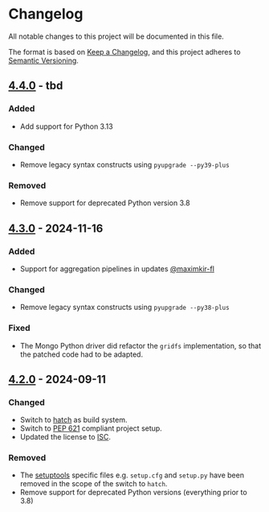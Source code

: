 # Changelog
All notable changes to this project will be documented in this file.

The format is based on [Keep a Changelog](https://keepachangelog.com/en/1.0.0/),
and this project adheres to [Semantic Versioning](https://semver.org/spec/v2.0.0.html).

## [4.4.0] - tbd
### Added
- Add support for Python 3.13

### Changed
- Remove legacy syntax constructs using `pyupgrade --py39-plus`

### Removed
- Remove support for deprecated Python version 3.8


## [4.3.0] - 2024-11-16
### Added
- Support for aggregation pipelines in updates [@maximkir-fl](https://github.com/maximkir-fl)

### Changed
- Remove legacy syntax constructs using `pyupgrade --py38-plus`

### Fixed
- The Mongo Python driver did refactor the `gridfs` implementation, so that the patched code had to
  be adapted.

## [4.2.0] - 2024-09-11
### Changed
- Switch to [hatch](https://hatch.pypa.io) as build system.
- Switch to [PEP 621](https://peps.python.org/pep-0621/) compliant project setup.
- Updated the license to [ISC](https://en.wikipedia.org/wiki/ISC_license).

### Removed
- The [setuptools](https://setuptools.pypa.io) specific files e.g. `setup.cfg` and `setup.py` have
  been removed in the scope of the switch to `hatch`.
- Remove support for deprecated Python versions (everything prior to 3.8)


[4.4.0]: https://github.com/mongomock/mongomock/compare/4.3.0...4.4.0
[4.3.0]: https://github.com/mongomock/mongomock/compare/4.2.0...4.3.0
[4.2.0]: https://github.com/mongomock/mongomock/compare/4.1.3...4.2.0
